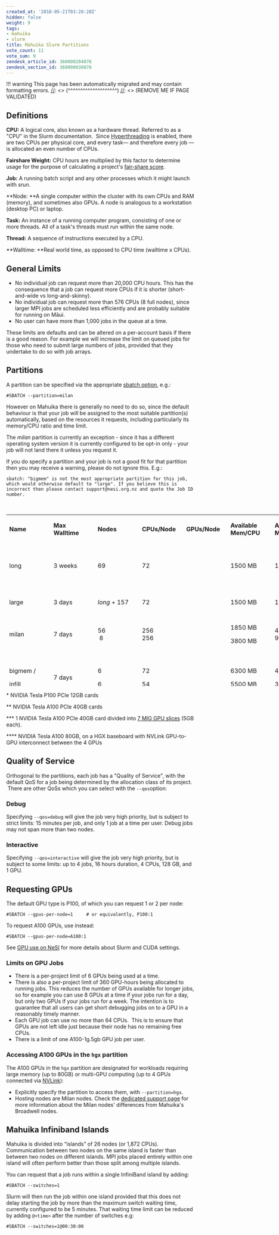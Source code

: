 ```yaml
---
created_at: '2018-05-21T03:28:20Z'
hidden: false
weight: 9
tags:
- mahuika
- slurm
title: Mahuika Slurm Partitions
vote_count: 11
vote_sum: 9
zendesk_article_id: 360000204076
zendesk_section_id: 360000030876
---
```




[//]: <> (REMOVE ME IF PAGE VALIDATED)
[//]: <> (vvvvvvvvvvvvvvvvvvvv)
!!! warning
    This page has been automatically migrated and may contain formatting errors.
[//]: <> (^^^^^^^^^^^^^^^^^^^^)
[//]: <> (REMOVE ME IF PAGE VALIDATED)

## Definitions

**CPU:** A logical core, also known as a hardware thread. Referred to as
a "CPU" in the Slurm documentation.  Since
[Hyperthreading](https://support.nesi.org.nz/hc/en-gb/articles/360000568236/)
is enabled, there are two CPUs per physical core, and every task— and
therefore every job — is allocated an even number of CPUs.

**Fairshare Weight:** CPU hours are multiplied by this factor to
determine usage for the purpose of calculating a project's [fair-share
score](https://support.nesi.org.nz/hc/en-gb/articles/360000743536/).

**Job:** A running batch script and any other processes which it might
launch with *srun*.

**Node: **A single computer within the cluster with its own CPUs and RAM
(memory), and sometimes also GPUs. A node is analogous to a workstation
(desktop PC) or laptop.

**Task:** An instance of a running computer program, consisting of one
or more threads. All of a task's threads must run within the same node.

**Thread:** A sequence of instructions executed by a CPU.

**Walltime: **Real world time, as opposed to CPU time (walltime x CPUs).

## General Limits

-   No individual job can request more than 20,000 CPU hours. This has
    the consequence that a job can request more CPUs if it is shorter
    (short-and-wide vs long-and-skinny).
-   No individual job can request more than 576 CPUs (8 full nodes),
    since larger MPI jobs are scheduled less efficiently and are
    probably suitable for running on Māui.
-   No user can have more than 1,000 jobs in the queue at a time.

These limits are defaults and can be altered on a per-account basis if
there is a good reason. For example we will increase the limit on queued
jobs for those who need to submit large numbers of jobs, provided that
they undertake to do so with job arrays.

## Partitions

A partition can be specified via the appropriate [sbatch
option](https://support.nesi.org.nz/hc/en-gb/articles/360000691716/),
e.g.:

``` sl
#SBATCH --partition=milan
```

However on Mahuika there is generally no need to do so, since the
default behaviour is that your job will be assigned to the most suitable
partition(s) automatically, based on the resources it requests,
including particularly its memory/CPU ratio and time limit.

The *milan* partition is currently an exception - since it has a
different operating system version it is currently configured to be
opt-in only - your job will not land there it unless you request it.

If you do specify a partition and your job is not a good fit for that
partition then you may receive a warning, please do not ignore this.
E.g.:

``` sl
sbatch: "bigmem" is not the most appropriate partition for this job, which would otherwise default to "large". If you believe this is incorrect then please contact support@nesi.org.nz and quote the Job ID number.
```

 

<table style="width: 950px; height: 460px;">
<colgroup>
<col style="width: 12%" />
<col style="width: 12%" />
<col style="width: 12%" />
<col style="width: 12%" />
<col style="width: 12%" />
<col style="width: 12%" />
<col style="width: 12%" />
<col style="width: 12%" />
</colgroup>
<tbody>
<tr class="odd" style="height: 44px;">
<td
style="width: 88.328125px; height: 44px"><p><strong>Name</strong></p></td>
<td style="width: 95.34375px; height: 44px"><p><strong>Max
Walltime</strong></p></td>
<td
style="width: 54.203125px; height: 44px"><p><strong>Nodes</strong></p></td>
<td
style="width: 96.34375px; height: 44px"><p><strong>CPUs/Node</strong></p></td>
<td style="width: 138.484375px; height: 44px"><p><strong>GPUs/Node<br />
</strong></p></td>
<td style="width: 83.3125px; height: 44px"><p><strong>Available
Mem/CPU</strong></p></td>
<td style="width: 114.40625px; height: 44px"><p><strong>Available
Mem/Node</strong></p></td>
<td
style="width: 190.640625px; height: 44px"><p><strong>Description</strong></p></td>
</tr>
<tr class="even" style="height: 44px;">
<td style="width: 88.328125px; height: 44px"><p>long</p></td>
<td style="width: 95.34375px; height: 44px"><p>3 weeks</p></td>
<td style="width: 54.203125px; height: 44px"><p>69</p></td>
<td style="width: 96.34375px; height: 44px"><p>72</p></td>
<td style="width: 138.484375px; height: 44px"><p> </p></td>
<td style="width: 83.3125px; height: 44px"><p>1500 MB</p></td>
<td style="width: 114.40625px; height: 44px"><p>105 GB</p></td>
<td style="width: 190.640625px; height: 44px"><p>For jobs that need to
run for longer than 3 days.</p></td>
</tr>
<tr class="odd" style="height: 44px;">
<td style="width: 88.328125px; height: 44px"><p>large</p></td>
<td style="width: 95.34375px; height: 44px"><p>3 days</p></td>
<td style="width: 54.203125px; height: 44px"><p><em>long</em> +
157</p></td>
<td style="width: 96.34375px; height: 44px"><p>72</p></td>
<td style="width: 138.484375px; height: 44px"><p> </p></td>
<td style="width: 83.3125px; height: 44px"><p>1500 MB</p></td>
<td style="width: 114.40625px; height: 44px"><p>105 GB</p></td>
<td style="width: 190.640625px; height: 44px"><p>Default
partition.</p></td>
</tr>
<tr class="even" style="height: 51px;">
<td style="width: 88.328125px; height: 51px"><p>milan</p></td>
<td style="width: 95.34375px; height: 51px"><p>7 days</p></td>
<td style="width: 54.203125px; height: 51px"><p>56<br />
 8</p></td>
<td style="width: 96.34375px; height: 51px"><p>256<br />
256</p></td>
<td style="width: 138.484375px; height: 51px"><p> </p></td>
<td style="width: 83.3125px; height: 51px"><p>1850 MB</p>
<p>3800 MB</p></td>
<td style="width: 114.40625px; height: 51px"><p>460 GB<br />
960 GB</p></td>
<td style="width: 190.640625px; height: 51px"><p><a
href="../../Scientific_Computing/Running_Jobs_on_Maui_and_Mahuika/Milan_Compute_Nodes.md">Jobs
using Milan Nodes</a></p></td>
</tr>
<tr class="odd" style="height: 51px;">
<td style="width: 88.328125px; height: 51px"><p>bigmem /</p>
<p>infill</p></td>
<td style="width: 95.34375px; height: 51px"><p>7 days</p></td>
<td style="width: 54.203125px; height: 51px"><p>6</p>
<p>6</p></td>
<td style="width: 96.34375px; height: 51px"><p>72</p>
<p>54</p></td>
<td style="width: 138.484375px; height: 51px"><p> </p></td>
<td style="width: 83.3125px; height: 51px"><p>6300 MB</p>
<p>5500 MB</p></td>
<td style="width: 114.40625px; height: 51px"><p>460 GB</p>
<p>300 GB</p></td>
<td style="width: 190.640625px; height: 51px"><p>Jobs requiring large
amounts of memory.</p></td>
</tr>
<tr class="even" style="height: 66px;">
<td style="width: 88.328125px; height: 66px"><p>hugemem</p></td>
<td style="width: 95.34375px; height: 66px"><p>7 days</p></td>
<td style="width: 54.203125px; height: 66px"><p>4</p></td>
<td style="width: 96.34375px; height: 66px"><p>80<br />
128<br />
176</p></td>
<td style="width: 138.484375px; height: 66px"><p> </p></td>
<td style="width: 83.3125px; height: 66px"><p>18 GB<br />
30 GB<br />
35 GB</p></td>
<td style="width: 114.40625px; height: 66px"><p>1,500 GB<br />
4,000 GB<br />
6,000 GB</p></td>
<td style="width: 190.640625px; height: 66px"><p>Jobs requiring very
large amounts of memory.</p></td>
</tr>
<tr class="odd" style="height: 138px;">
<td style="width: 88.328125px; height: 138px"><p>gpu</p></td>
<td style="width: 95.34375px; height: 138px"><p>7 days</p></td>
<td style="width: 54.203125px; height: 138px"><p>1</p>
<p>4</p>
<p>2</p>
<p>2</p>
<p>1</p></td>
<td style="width: 96.34375px; height: 138px"><p>18, plus 54 shared with
<em>infill</em></p></td>
<td style="width: 138.484375px; height: 138px"><p>1 P100*</p>
<p>2 P100*</p>
<p>1 A100**</p>
<p>2 A100**</p>
<p>7 A100-1g.5gb***</p></td>
<td style="width: 83.3125px; height: 138px"><p>6300 MB</p></td>
<td style="width: 114.40625px; height: 138px"><p>160 GB, plus 300 GB
shared with <em>infill</em></p></td>
<td style="width: 190.640625px; height: 138px"><p>Nodes with GPUs. See
below for more info.</p></td>
</tr>
<tr class="even" style="height: 22px;">
<td style="width: 88.328125px; height: 22px"><p>hgx</p></td>
<td style="width: 95.34375px; height: 22px"><p>7 days</p></td>
<td style="width: 54.203125px; height: 22px"><p>4</p></td>
<td style="width: 96.34375px; height: 22px"><p>128</p></td>
<td style="width: 138.484375px; height: 22px"><p>4 A100****</p></td>
<td style="width: 83.3125px; height: 22px"><p>6300 MB</p></td>
<td style="width: 114.40625px; height: 22px"><p>460 GB</p></td>
<td style="width: 190.640625px; height: 22px"><p>Part of <a
href="../../Scientific_Computing/Running_Jobs_on_Maui_and_Mahuika/Milan_Compute_Nodes.md">Milan
Nodes</a>. See below for more info.</p></td>
</tr>
</tbody>
</table>

\* NVIDIA Tesla P100 PCIe 12GB cards

\*\* NVIDIA Tesla A100 PCIe 40GB cards

\*\*\* 1 NVIDIA Tesla A100 PCIe 40GB card divided into [7 MIG GPU
slices](https://www.nvidia.com/en-us/technologies/multi-instance-gpu/)
(5GB each). 

\*\*\*\* NVIDIA Tesla A100 80GB, on a HGX baseboard with NVLink
GPU-to-GPU interconnect between the 4 GPUs  

## Quality of Service

Orthogonal to the partitions, each job has a "Quality of Service", with
the default QoS for a job being determined by the allocation class of
its project.  There are other QoSs which you can select with the
`--qos`option:

### Debug

Specifying `--qos=debug` will give the job very high priority, but is
subject to strict limits: 15 minutes per job, and only 1 job at a time
per user. Debug jobs may not span more than two nodes.

### Interactive

Specifying `--qos=interactive` will give the job very high priority, but
is subject to some limits: up to 4 jobs, 16 hours duration, 4 CPUs, 128
GB, and 1 GPU.

## Requesting GPUs

The default GPU type is P100, of which you can request 1 or 2 per node:

``` sl
#SBATCH --gpus-per-node=1     # or equivalently, P100:1
```

To request A100 GPUs, use instead:

``` sl
#SBATCH --gpus-per-node=A100:1
```

See [GPU use on
NeSI](../../Scientific_Computing/Running_Jobs_on_Maui_and_Mahuika/GPU_use_on_NeSI.md)
for more details about Slurm and CUDA settings.

### Limits on GPU Jobs

-   There is a per-project limit of 6 GPUs being used at a time.
-   There is also a per-project limit of 360 GPU-hours being allocated
    to running jobs. This reduces the number of GPUs available for
    longer jobs, so for example you can use 8 GPUs at a time if your
    jobs run for a day, but only two GPUs if your jobs run for a week.
    The intention is to guarantee that all users can get short debugging
    jobs on to a GPU in a reasonably timely manner.  
-   Each GPU job can use no more than 64 CPUs.  This is to ensure that
    GPUs are not left idle just because their node has no remaining free
    CPUs.
-   There is a limit of one A100-1g.5gb GPU job per user.

### Accessing A100 GPUs in the `hgx` partition

The A100 GPUs in the `hgx` partition are designated for workloads
requiring large memory (up to 80GB) or multi-GPU computing (up to 4 GPUs
connected via
[NVLink](https://www.nvidia.com/en-us/data-center/nvlink/)):

-   Explicitly specify the partition to access them, with
    `--partition=hgx`.
-   Hosting nodes are Milan nodes. Check the [dedicated support
    page](../../Scientific_Computing/Running_Jobs_on_Maui_and_Mahuika/Milan_Compute_Nodes.md)
    for more information about the Milan nodes' differences from
    Mahuika's Broadwell nodes.

## Mahuika Infiniband Islands

Mahuika is divided into “islands” of 26 nodes (or 1,872 CPUs).
Communication between two nodes on the same island is faster than
between two nodes on different islands. MPI jobs placed entirely within
one island will often perform better than those split among multiple
islands.

You can request that a job runs within a single InfiniBand island by
adding:

``` sl
#SBATCH --switches=1
```

Slurm will then run the job within one island provided that this does
not delay starting the job by more than the maximum switch waiting time,
currently configured to be 5 minutes. That waiting time limit can be
reduced by adding `@<time>` after the number of switches e.g:

``` sl
#SBATCH --switches=1@00:30:00
```